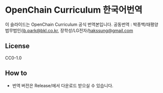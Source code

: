 # OpenChain Curriculum 한국어번역

이 슬라이드는 OpenChain Curriculum 공식 번역본입니다.
공동번역 : 박종백/태평양법무법인/jb.park@bkl.co.kr, 장학성/LG전자/hakssung@gmail.com

## License
CC0-1.0

## How to
- 번역 버전은 Release/에서 다운로드 받으실 수 있습니다.

